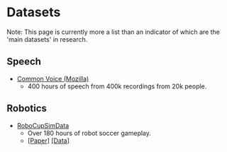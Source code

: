 # Datasets

Note: This page is currently more a list than an indicator of which are the 'main datasets' in research.

## Speech
- [Common Voice (Mozilla)](https://voice.mozilla.org/data)
	- 400 hours of speech from 400k recordings from 20k people.

## Robotics
- [RoboCupSimData](https://bitbucket.org/oliverobst/robocupsimdata/)
	- Over 180 hours of robot soccer gameplay.
	- [[Paper]](https://arxiv.org/abs/1711.01703) [[Data]](https://bitbucket.org/oliverobst/robocupsimdata/)


